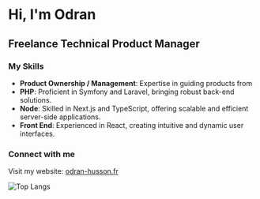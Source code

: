 # Hi, I'm Odran

## Freelance Technical Product Manager

### My Skills

- **Product Ownership / Management**: Expertise in guiding products from 
- **PHP**: Proficient in Symfony and Laravel, bringing robust back-end 
solutions.
- **Node**: Skilled in Next.js and TypeScript, offering scalable and 
efficient server-side applications.
- **Front End**: Experienced in React, creating intuitive and dynamic user 
interfaces.

### Connect with me

Visit my website: [odran-husson.fr](https://odran-husson.fr)


![Top Langs](https://github-readme-stats.vercel.app/api/top-langs/?username=OdranHUSSON&layout=compact&langs_count=10)
